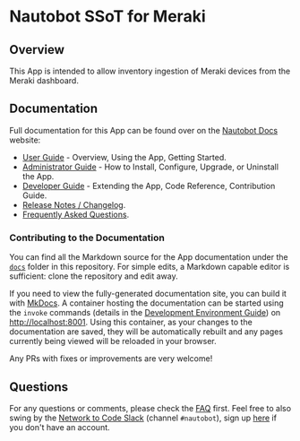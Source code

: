 # Nautobot SSoT for Meraki

## Overview

This App is intended to allow inventory ingestion of Meraki devices from the Meraki dashboard.

## Documentation

Full documentation for this App can be found over on the [Nautobot Docs](https://docs.nautobot.com) website:

- [User Guide](https://docs.nautobot.com/projects/nautobot-ssot-meraki/en/latest/user/app_overview/) - Overview, Using the App, Getting Started.
- [Administrator Guide](https://docs.nautobot.com/projects/nautobot-ssot-meraki/en/latest/admin/install/) - How to Install, Configure, Upgrade, or Uninstall the App.
- [Developer Guide](https://docs.nautobot.com/projects/nautobot-ssot-meraki/en/latest/dev/contributing/) - Extending the App, Code Reference, Contribution Guide.
- [Release Notes / Changelog](https://docs.nautobot.com/projects/nautobot-ssot-meraki/en/latest/admin/release_notes/).
- [Frequently Asked Questions](https://docs.nautobot.com/projects/nautobot-ssot-meraki/en/latest/user/faq/).

### Contributing to the Documentation

You can find all the Markdown source for the App documentation under the [`docs`](https://github.com/nautobot/nautobot-app-ssot-meraki/tree/develop/docs) folder in this repository. For simple edits, a Markdown capable editor is sufficient: clone the repository and edit away.

If you need to view the fully-generated documentation site, you can build it with [MkDocs](https://www.mkdocs.org/). A container hosting the documentation can be started using the `invoke` commands (details in the [Development Environment Guide](https://docs.nautobot.com/projects/nautobot-ssot-meraki/en/latest/dev/dev_environment/#docker-development-environment)) on [http://localhost:8001](http://localhost:8001). Using this container, as your changes to the documentation are saved, they will be automatically rebuilt and any pages currently being viewed will be reloaded in your browser.

Any PRs with fixes or improvements are very welcome!

## Questions

For any questions or comments, please check the [FAQ](https://docs.nautobot.com/projects/nautobot-ssot-meraki/en/latest/user/faq/) first. Feel free to also swing by the [Network to Code Slack](https://networktocode.slack.com/) (channel `#nautobot`), sign up [here](http://slack.networktocode.com/) if you don't have an account.
